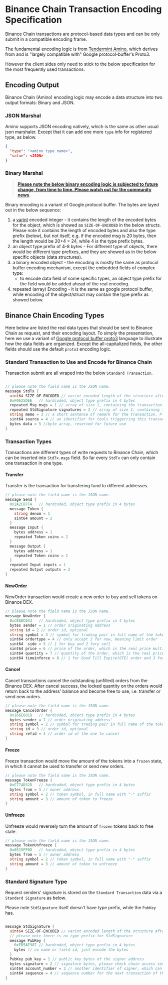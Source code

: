 # Binance Chain Transaction Encoding Specification

Binance Chain transactions are protocol-based data types and can be only submit in a compatible encoding frame.

The fundamental encoding logic is from [Tendermint Amino](https://github.com/tendermint/go-amino), which derives from and is "largely compatible with" Google protocol-buffer's Proto3. 

However the client sides only need to stick to the below specification for the most frequently used transactions.

## Encoding Output

Binance Chain (Amino) encoding logic may encode a data structure into two output formats: Binary and JSON.

### JSON Marshal
Amino supports JSON encoding natively, which is the same as other usual json marshaler. Except that it can add one more `type` info for registered type, as below.

```json
{
  "type": "<amino type name>",
  "value": <JSON>
}

```
### Binary Marshal

> **[Please note the below binary encoding logic is subjected to future change, from time to time. Please watch out for the community news](resources.md).**

Binary encoding is a variant of Google protocol buffer. The bytes are layed out in the below sequence:

1. a [varint](https://developers.google.com/protocol-buffers/docs/encoding#varints) encoded integer - it contains the length of the encoded bytes for the object, which is showed as `SIZE-OF-ENCODED` in the below structs. Please note it contains the length of encoded bytes and also the type prefix (below), but not itself, e.g. if the encoded msg is 20 bytes, then the length would be 20+4 = 24, while 4 is the type prefix bytes.
2. an object type prefix of 4-8 bytes - For different type of objects, there would be different type prefixes, and they are showed as in the below specific objects (data structures).
3. a binary encoded object - the encoding is mostly the same as protocol buffer encoding mechanism, except the embedded fields of complex type:
    - to encode data field of some specific types, an object type prefix for the field would be added ahead of the real encoding.
4. repeated (array) Encoding - it is the same as google protocol buffer, while encoding of the object/struct may contain the type prefix as showed below.

## Binance Chain Encoding Types

Here below are listed the real data types that should be sent to Binance Chain as request, and their encoding layout. To simply the presentation, here we use a variant of [Google protocol buffer proto3](https://developers.google.com/protocol-buffers/docs/proto3) language to illustrate how the data fields are organized. Except the all-capitalized fields, the other fields should use the default `proto3` encoding logic.


### Standard Transaction to Use and Encode for Binance Chain
Transaction submit are all wraped into the below `Standard Transaction`.

```go

// please note the field name is the JSON name.
message StdTx {
  uint64 SIZE-OF-ENCODED // varint encoded length of the structure after encoding, please note this includes both the below type prefix (4 bytes) and the all encoding bytes
  0xF0625DEE   // hardcoded, object type prefix in 4 bytes
  repeated Msg msgs = 1 // array of size 1, containing the transaction message, which are one of the transaction type below. please check the above "Array Encoding"
  repeated StdSignature signatures = 2 // array of size 1, containing the standard signature structure of the transaction sender
  string memo = 3 // a short sentence of remark for the transaction. Please only `Transfer` transaction allows 'memo' input, and other transactions with non-empty `Memo` would be rejected.
  sint64 source = 4 // an identifier for tools triggerring this transaction, set to zero if unwilling to disclose.
  bytes data = 5 //byte array, reserved for future use
}
```

### Transaction Types
Transactions are different types of write requests to Binance Chain, which can be inserted into `StdTx.msgs` field. So far every `StdTx` can only contain one transaction in one type.

#### Transfer
Transfer is the transaction for transfering fund to different addresses.

```go
// please note the field name is the JSON name.
message Send {
  0x2A2C87FA   // hardcoded, object type prefix in 4 bytes
  message Token {
    string denom = 1
    sint64 amount = 2 
  }
  message Input {
    bytes address = 1
    repeated Token coins = 2    
  }
  message Output {
    bytes address = 1
    repeated Token coins = 2    
  }
  repeated Input inputs = 1
  repeated Output outputs = 2
}
```

#### NewOrder
NewOrder transaction would create a new order to buy and sell tokens on Binance DEX.

```go
// please note the field name is the JSON name.
message NewOrder {
  0xCE6DC043   // hardcoded, object type prefix in 4 bytes
  bytes sender = 1 // order originating address
  string id = 2 // order id, optional
  string symbol = 3 // symbol for trading pair in full name of the tokens
  sint64 ordertype = 4 // only accept 2 for now, meaning limit order
  sint64  side = 5 // 1 for buy and 2 fory sell
  sint64 price = 6 // price of the order, which is the real price multiplied by 1e8 (10^8) and rounded to integer
  sint64 quantity = 7 // quantity of the order, which is the real price multiplied by 1e8 (10^8) and rounded to integer
  sint64 timeinforce = 8 // 1 for Good Till Expire(GTE) order and 3 for Immediate Or Cancel (IOC)
```

#### Cancel
Cancel transactions cancel the outstanding (unfilled) orders from the Binance DEX. After cancel success, the locked quantity on the orders would return back to the address' balance and become free to use, i.e. transfer or send new orders.

```go
// please note the field name is the JSON name.
message CancelOrder {
  0x166E681B   // hardcoded, object type prefix in 4 bytes
  bytes sender = 1 // order originating address'
  string symbol = 2 // symbol for trading pair in full name of the tokens
  string id = 3 // order id, optional
  string refid = 4 // order id of the one to cancel
}
```
  
#### Freeze
Freeze transaction would move the amount of the tokens into a `frozen` state, in which it cannot be used to transfer or send new orders.

```go
// please note the field name is the JSON name.
message TokenFreeze {
  0xE774B32D   // hardcoded, object type prefix in 4 bytes
  bytes from = 1 // owner address
  string symbol = 2 // token symbol, in full name with "-" suffix
  string amount = 3 // amount of token to freeze
}
```

#### Unfreeze
Unfreeze would reversely turn the amount of `frozen` tokens back to free state.

```go
// please note the field name is the JSON name.
message TokenUnfreeze {
  0x6515FF0D   // hardcoded, object type prefix in 4 bytes
  bytes from = 1 // owner address
  string symbol = 2 // token symbol, in full name with "-" suffix
  string amount = 3 // amount of token to unfreeze
}
```
### Standard Signature Type
Request senders' signature is stored on the `Standard Transaction` data via a `Standard Signature` as below.

Please note `StdSignature` itself doesn't have type prefix, while the `PubKey` has.

```go

message StdSignature {
  uint64 SIZE-OF-ENCODED // varint encoded length of the structure after encoding
  // please note there is no type prefix for StdSignature
  message PubKey {
    0xEB5AE987 // hardcoded, object type prefix in 4 bytes
    bytes // no name or field id, just encode the bytes
  }
  PubKey pub_key = 1 // public key bytes of the signer address
  bytes signature = 2 // signature bytes, please check chain access section for signature generation
  sint64 account_number = 3 // another identifier of signer, which can be read from chain by account REST API or RPC
  sint64 sequence = 4 // sequence number for the next transaction of the client, which can be read fro chain by account REST API or RPC. please check chain acces section for details.
}

```

